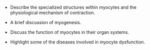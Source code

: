 - Describe the specialized structures within myocytes and the physiological mechanism of contraction.

- A brief discussion of myogenesis.

- Discuss the function of myocytes in their organ systems.

- Highlight some of the diseases involved in myocyte dysfunction.